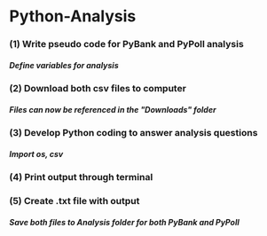 # Python-Analysis

### (1) Write pseudo code for PyBank and PyPoll analysis
##### Define variables for analysis

### (2) Download both csv files to computer
##### Files can now be referenced in the "Downloads" folder

### (3) Develop Python coding to answer analysis questions
##### Import os, csv

### (4) Print output through terminal

### (5) Create .txt file with output 
##### Save both files to Analysis folder for both PyBank and PyPoll
